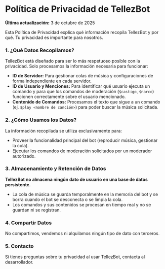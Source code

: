 # Política de Privacidad de TellezBot

**Última actualización:** 3 de octubre de 2025

Esta Política de Privacidad explica qué información recopila TellezBot y por qué. Tu privacidad es importante para nosotros.

### 1. ¿Qué Datos Recopilamos?
TellezBot está diseñado para ser lo más respetuoso posible con la privacidad. Solo procesamos la información necesaria para funcionar:

- **ID de Servidor:** Para gestionar colas de música y configuraciones de forma independiente en cada servidor.
- **ID de Usuario y Menciones:** Para identificar qué usuario ejecuta un comando y para que los comandos de moderación (`$castigo`, `$narco`) funcionen correctamente sobre el usuario mencionado.
- **Contenido de Comandos:** Procesamos el texto que sigue a un comando (ej. `$play <nombre de canción>`) para poder buscar la música solicitada.

### 2. ¿Cómo Usamos los Datos?
La información recopilada se utiliza exclusivamente para:
- Proveer la funcionalidad principal del bot (reproducir música, gestionar la cola).
- Ejecutar los comandos de moderación solicitados por un moderador autorizado.

### 3. Almacenamiento y Retención de Datos
**TellezBot no almacena ningún dato de usuario en una base de datos persistente.**

- La cola de música se guarda temporalmente en la memoria del bot y se borra cuando el bot se desconecta o se limpia la cola.
- Los comandos y sus contenidos se procesan en tiempo real y no se guardan ni se registran.

### 4. Compartir Datos
No compartimos, vendemos ni alquilamos ningún tipo de dato con terceros.

### 5. Contacto
Si tienes preguntas sobre tu privacidad al usar TellezBot, contacta al desarrollador.
